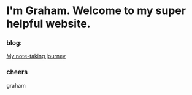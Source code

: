 # I'm Graham. Welcome to my super helpful website.

### blog: 

[My note-taking journey](.notetaking.md)

### cheers

graham
